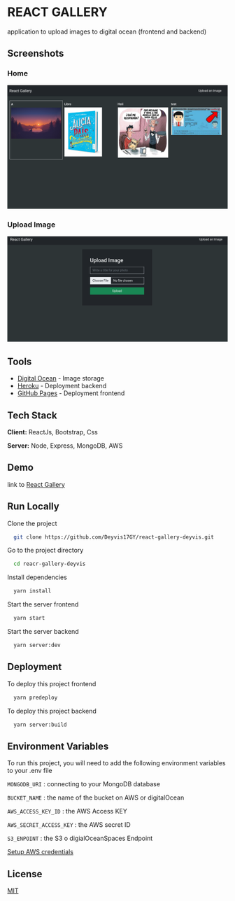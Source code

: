 # REACT GALLERY

application to upload images to digital ocean (frontend and backend)

## Screenshots

### Home

![App Home](./doc/img/home.png)

### Upload Image

![App Upload](./doc/img/upload.png)

## Tools

- [Digital Ocean](https://www.digitalocean.com/) - Image storage
- [Heroku](https://dashboard.heroku.com/) - Deployment backend
- [GitHub Pages](https://pages.github.com/) - Deployment frontend

## Tech Stack

**Client:** ReactJs, Bootstrap, Css

**Server:** Node, Express, MongoDB, AWS

## Demo

link to [React Gallery](https://deyvis17gy.github.io/react-gallery-deyvis/)

## Run Locally

Clone the project

```bash
  git clone https://github.com/Deyvis17GY/react-gallery-deyvis.git
```

Go to the project directory

```bash
  cd reacr-gallery-deyvis
```

Install dependencies

```bash
  yarn install
```

Start the server frontend

```bash
  yarn start
```

Start the server backend

```bash
  yarn server:dev
```

## Deployment

To deploy this project frontend

```bash
  yarn predeploy
```

To deploy this project backend

```bash
  yarn server:build
```

## Environment Variables

To run this project, you will need to add the following environment variables to your .env file

`MONGODB_URI` : connecting to your MongoDB database

`BUCKET_NAME` : the name of the bucket on AWS or digitalOcean

`AWS_ACCESS_KEY_ID` : the AWS Access KEY

`AWS_SECRET_ACCESS_KEY` : the AWS secret ID

`S3_ENPOINT` : the S3 o digialOceanSpaces Endpoint

[Setup AWS credentials](https://docs.aws.amazon.com/sdk-for-java/v1/developer-guide/setup-credentials.html)

## License

[MIT](https://choosealicense.com/licenses/mit/)
